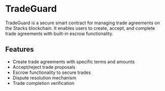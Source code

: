 # TradeGuard

TradeGuard is a secure smart contract for managing trade agreements on the Stacks blockchain. It enables users to create, accept, and complete trade agreements with built-in escrow functionality.

## Features

- Create trade agreements with specific terms and amounts
- Accept/reject trade proposals
- Escrow functionality to secure trades
- Dispute resolution mechanism
- Trade completion verification